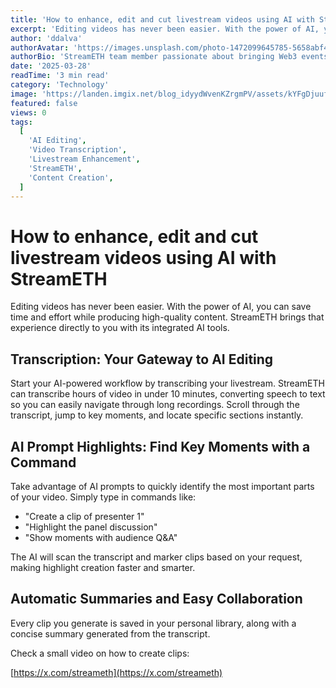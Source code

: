 ```yaml
---
title: 'How to enhance, edit and cut livestream videos using AI with StreamETH'
excerpt: 'Editing videos has never been easier. With the power of AI, you can save time and effort while producing high-quality content. StreamETH brings that experience directly to you with its integrated AI tools.'
author: 'ddalva'
authorAvatar: 'https://images.unsplash.com/photo-1472099645785-5658abf4ff4e?w=150&h=150&fit=crop&crop=face'
authorBio: 'StreamETH team member passionate about bringing Web3 events to global audiences through innovative livestreaming technology.'
date: '2025-03-28'
readTime: '3 min read'
category: 'Technology'
image: 'https://landen.imgix.net/blog_idyydWvenKZrgmPV/assets/kYFgDjuufdqPECoz.jpg?w=1600'
featured: false
views: 0
tags:
  [
    'AI Editing',
    'Video Transcription',
    'Livestream Enhancement',
    'StreamETH',
    'Content Creation',
  ]
---
```


# How to enhance, edit and cut livestream videos using AI with StreamETH

Editing videos has never been easier. With the power of AI, you can save time and effort while producing high-quality content. StreamETH brings that experience directly to you with its integrated AI tools.

## Transcription: Your Gateway to AI Editing

Start your AI-powered workflow by transcribing your livestream. StreamETH can transcribe hours of video in under 10 minutes, converting speech to text so you can easily navigate through long recordings. Scroll through the transcript, jump to key moments, and locate specific sections instantly.

## AI Prompt Highlights: Find Key Moments with a Command

Take advantage of AI prompts to quickly identify the most important parts of your video. Simply type in commands like:

- "Create a clip of presenter 1"
- "Highlight the panel discussion"
- "Show moments with audience Q&A"

The AI will scan the transcript and marker clips based on your request, making highlight creation faster and smarter.

## Automatic Summaries and Easy Collaboration

Every clip you generate is saved in your personal library, along with a concise summary generated from the transcript.

Check a small video on how to create clips:

[https://x.com/streameth](https://x.com/streameth)
